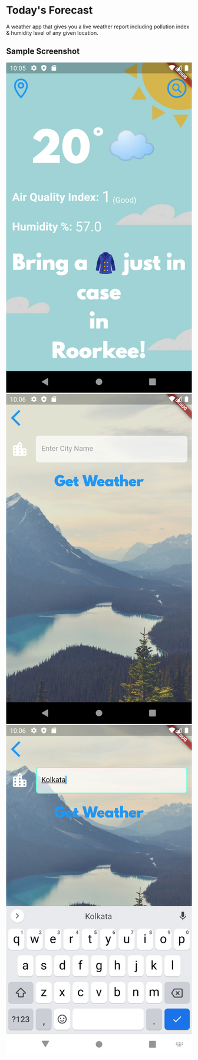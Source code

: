 # Today's Forecast

A weather app that gives you a live weather report including pollution index & humidity level of any given location.

## Sample Screenshot
![](images/screenshot1.png) ![](images/screenshot2.png) ![](images/screenshot3.png)


